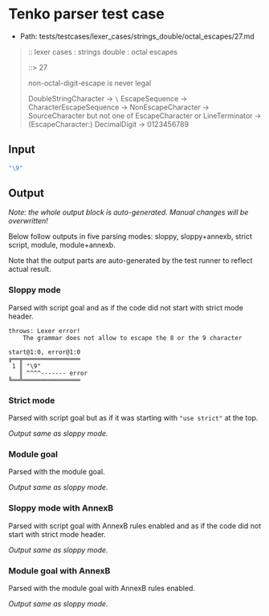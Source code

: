 # Tenko parser test case

- Path: tests/testcases/lexer_cases/strings_double/octal_escapes/27.md

> :: lexer cases : strings double : octal escapes
>
> ::> 27
>
> non-octal-digit-escape is never legal
>
> DoubleStringCharacter -> `\` EscapeSequence -> CharacterEscapeSequence -> NonEscapeCharacter -> SourceCharacter but not one of EscapeCharacter or LineTerminator -> (EscapeCharacter:) DecimalDigit -> 0123456789

## Input

`````js
"\9"
`````

## Output

_Note: the whole output block is auto-generated. Manual changes will be overwritten!_

Below follow outputs in five parsing modes: sloppy, sloppy+annexb, strict script, module, module+annexb.

Note that the output parts are auto-generated by the test runner to reflect actual result.

### Sloppy mode

Parsed with script goal and as if the code did not start with strict mode header.

`````
throws: Lexer error!
    The grammar does not allow to escape the 8 or the 9 character

start@1:0, error@1:0
╔══╦════════════════
 1 ║ "\9"
   ║ ^^^^------- error
╚══╩════════════════

`````

### Strict mode

Parsed with script goal but as if it was starting with `"use strict"` at the top.

_Output same as sloppy mode._

### Module goal

Parsed with the module goal.

_Output same as sloppy mode._

### Sloppy mode with AnnexB

Parsed with script goal with AnnexB rules enabled and as if the code did not start with strict mode header.

_Output same as sloppy mode._

### Module goal with AnnexB

Parsed with the module goal with AnnexB rules enabled.

_Output same as sloppy mode._
